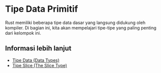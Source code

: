 # Tipe Data Primitif

Rust memiliki beberapa tipe data dasar yang langsung didukung oleh kompiler.
Di bagian ini, kita akan mempelajari tipe-tipe yang paling penting dari kelompok ini.

## Informasi lebih lanjut

- [Tipe Data (Data Types)](https://doc.rust-lang.org/book/ch03-02-data-types.html)
- [Tipe Slice (The Slice Type)](https://doc.rust-lang.org/book/ch04-03-slices.html)
